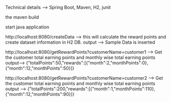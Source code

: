 Technical details --> Spring Boot, Maven, H2, junit

the maven build

start java application

http://localhost:8080/createData  --> this will calculate the reward points and create dataset information in H2 DB.
output --> Sample Data is inserted

http://localhost:8080/getRewardPoints?customerName=customer1 --> Get the customer total earning points and monthly wise total earning points
output--> {"totalPoints":50,"rewards":[{"month":2,"monthPoints":0},{"month":12,"monthPoints":50}]}

http://localhost:8080/getRewardPoints?customerName=customer2 --> Get the customer total earning points and monthly wise total earning points
output --> {"totalPoints":200,"rewards":[{"month":1,"monthPoints":110},{"month":12,"monthPoints":90}]}


